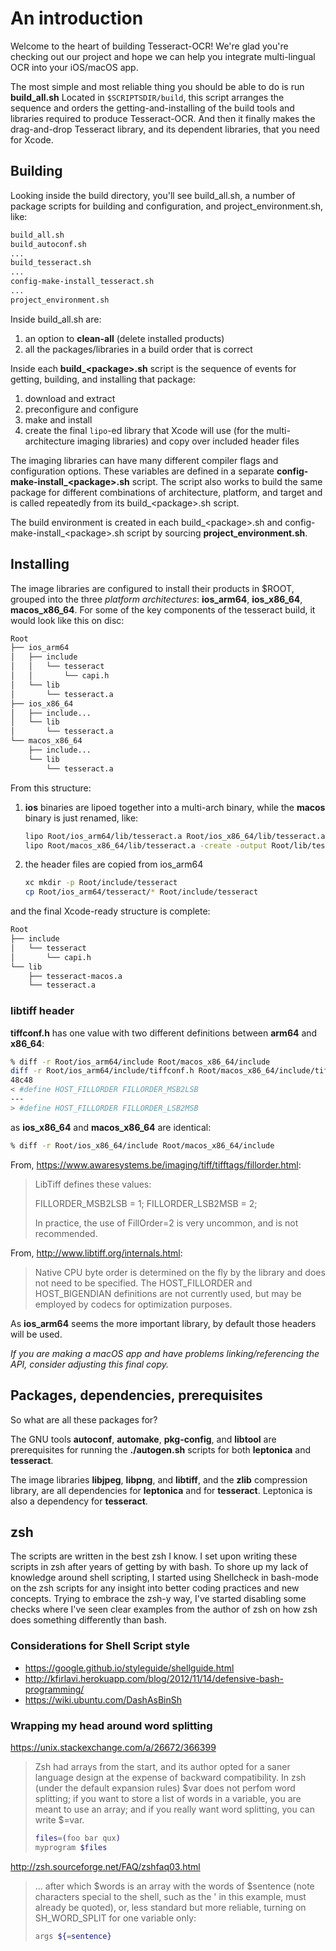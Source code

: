 # An introduction

Welcome to the heart of building Tesseract-OCR!  We're glad you're checking out our project and hope we can help you integrate multi-lingual OCR into your iOS/macOS app.

The most simple and most reliable thing you should be able to do is run **build_all.sh**  Located in `$SCRIPTSDIR/build`, this script arranges the sequence and orders the getting-and-installing of the build tools and libraries required to produce Tesseract-OCR.  And then it finally makes the drag-and-drop Tesseract library, and its dependent libraries, that you need for Xcode.

## Building

Looking inside the build directory, you'll see build_all.sh, a number of package scripts for building and configuration, and project_environment.sh, like:

```zsh
build_all.sh
build_autoconf.sh
...
build_tesseract.sh
...
config-make-install_tesseract.sh
...
project_environment.sh
```

Inside build_all.sh are:

1. an option to **clean-all** (delete installed products)
1. all the packages/libraries in a build order that is correct

Inside each **build_\<package\>.sh** script is the sequence of events for getting, building, and installing that package:

1. download and extract
1. preconfigure and configure
1. make and install
1. create the final `lipo`-ed library that Xcode will use (for the multi-architecture imaging libraries) and copy over included header files

The imaging libraries can have many different compiler flags and configuration options.  These variables are defined in a separate **config-make-install_\<package\>.sh** script.  The script also works to build the same package for different combinations of architecture, platform, and target and is called repeatedly from its build_\<package\>.sh script.

The build environment is created in each build_\<package\>.sh and config-make-install_\<package\>.sh script by sourcing **project_environment.sh**.

## Installing

The image libraries are configured to install their products in $ROOT, grouped into the three *platform architectures*: **ios_arm64**, **ios_x86_64**, **macos_x86_64**.  For some of the key components of the tesseract build, it would look like this on disc:

```zsh
Root
├── ios_arm64
│   ├── include
│   │   └── tesseract
│   │       └── capi.h
│   └── lib
│       └── tesseract.a
├── ios_x86_64
│   ├── include...
│   └── lib
│       └── tesseract.a
└── macos_x86_64
    ├── include...
    └── lib
        └── tesseract.a
```

From this structure:

1. **ios** binaries are lipoed together into a multi-arch binary, while the **macos** binary is just renamed, like:

    ```zsh
    lipo Root/ios_arm64/lib/tesseract.a Root/ios_x86_64/lib/tesseract.a -create -output Root/lib/tesserarct.a
    lipo Root/macos_x86_64/lib/tesseract.a -create -output Root/lib/tesserarct-macos.a
    ```

1. the header files are copied from ios_arm64

    ```zsh
    xc mkdir -p Root/include/tesseract
    cp Root/ios_arm64/tesseract/* Root/include/tesseract
    ```

and the final Xcode-ready structure is complete:

```zsh
Root
├── include
│   └── tesseract
│       └── capi.h
└── lib
    ├── tesseract-macos.a
    └── tesseract.a
```

### libtiff header

**tiffconf.h** has one value with two different definitions between **arm64** and **x86_64**:

```zsh
% diff -r Root/ios_arm64/include Root/macos_x86_64/include
diff -r Root/ios_arm64/include/tiffconf.h Root/macos_x86_64/include/tiffconf.h
48c48
< #define HOST_FILLORDER FILLORDER_MSB2LSB
---
> #define HOST_FILLORDER FILLORDER_LSB2MSB
```

as **ios_x86_64** and **macos_x86_64** are identical:

```zsh
% diff -r Root/ios_x86_64/include Root/macos_x86_64/include
```

From, <https://www.awaresystems.be/imaging/tiff/tifftags/fillorder.html>:

> LibTiff defines these values:
>
> FILLORDER_MSB2LSB = 1;
> FILLORDER_LSB2MSB = 2;
>
> In practice, the use of FillOrder=2 is very uncommon, and is not recommended.

From, <http://www.libtiff.org/internals.html>:

> Native CPU byte order is determined on the fly by the library and does not need to be specified. The HOST_FILLORDER and HOST_BIGENDIAN definitions are not currently used, but may be employed by codecs for optimization purposes.

As **ios_arm64** seems the more important library, by default those headers will be used.

*If you are making a macOS app and have problems linking/referencing the API, consider adjusting this final copy.*

## Packages, dependencies, prerequisites

So what are all these packages for?

The GNU tools **autoconf**, **automake**, **pkg-config**, and **libtool** are prerequisites for running the **./autogen.sh** scripts for both **leptonica** and **tesseract**.

The image libraries **libjpeg**, **libpng**, and **libtiff**, and the **zlib** compression library, are all dependencies for **leptonica** and for **tesseract**.  Leptonica is also a dependency for **tesseract**.

## zsh

The scripts are written in the best zsh I know.  I set upon writing these scripts in zsh after years of getting by with bash.  To shore up my lack of knowledge around shell scripting, I started using Shellcheck in bash-mode on the zsh scripts for any insight into better coding practices and new concepts.  Trying to embrace the zsh-y way, I've started disabling some checks where I've seen clear examples from the author of zsh on how zsh does something differently than bash.

### Considerations for Shell Script style

- <https://google.github.io/styleguide/shellguide.html>
- <http://kfirlavi.herokuapp.com/blog/2012/11/14/defensive-bash-programming/>
- <https://wiki.ubuntu.com/DashAsBinSh>

### Wrapping my head around word splitting

<https://unix.stackexchange.com/a/26672/366399>

> Zsh had arrays from the start, and its author opted for a saner language design at the expense of backward compatibility. In zsh (under the default expansion rules) $var does not perfom word splitting; if you want to store a list of words in a variable, you are meant to use an array; and if you really want word splitting, you can write $=var.
>
> ```zsh
> files=(foo bar qux)
> myprogram $files
> ```

<http://zsh.sourceforge.net/FAQ/zshfaq03.html>

> ...
> after which $words is an array with the words of $sentence (note characters special to the shell, such as the ' in this example, must already be quoted), or, less standard but more reliable, turning on SH_WORD_SPLIT for one variable only:
>
> ```zsh
> args ${=sentence}
> ```

[2]: https://insights.stackoverflow.com/trends?tags=bash%2Czsh
